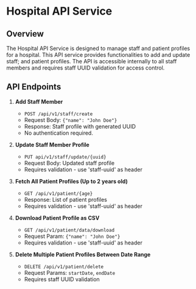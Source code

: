 
# Hospital API Service

## Overview

The Hospital API Service is designed to manage staff and patient profiles for a hospital. 
This API service provides functionalities to add and update staff; and patient profiles. 
The API is accessible internally to all staff members and requires staff UUID validation for access control.

## API Endpoints

1. **Add Staff Member**
    - `POST /api/v1/staff/create`
    - Request Body: `{"name": "John Doe"}`
    - Response: Staff profile with generated UUID
    - No authentication required.

2. **Update Staff Member Profile**
    - `PUT api/v1/staff/update/{uuid}`
    - Request Body: Updated staff profile
    - Requires validation - use 'staff-uuid' as header

3. **Fetch All Patient Profiles (Up to 2 years old)**
    - `GET /api/v1/patient/{age}`
    - Response: List of patient profiles
    - Requires validation - use 'staff-uuid' as header

4. **Download Patient Profile as CSV**
    - `GET /api/v1/patient/data/download`
    - Request Param: `{"name": "John Doe"}`
    - Requires validation - use 'staff-uuid' as header

5. **Delete Multiple Patient Profiles Between Date Range**
    - `DELETE /api/v1/patient/delete`
    - Request Params: `startDate`, `endDate`
    - Requires staff UUID validation

